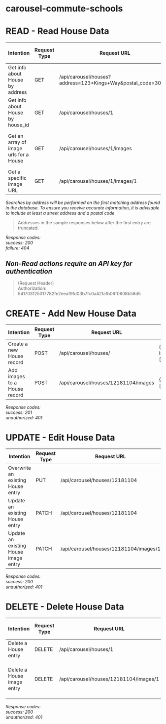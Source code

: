 # carousel-commute-schools

# **READ - Read House Data**
Intention | Request Type | Request URL | Sample Request Body | Sample Resonse Body
------------ | ------------ | ------------ | ------------ | ------------ |
Get info about House by address | GET | /api/carousel/houses?address=123+Kings+Way&postal_code=30236 | NA | {house_id: 1, address: '123 Kings Way', address2: 'Apt 1', address3: '', address4: '', city_locality: 'Springfield', state_province: 'KY', postal_code: 30236, country: 'US', images: 12}
Get info about House by house_id | GET | /api/carousel/houses/1 | '' | ''
Get an array of image urls for a House | GET | /api/carousel/houses/1/images | '' | {house_id: 1, image_urls: [{image_id: 1, image_url: 'http://abound-carousel-1.s3.amazonaws.com/house1img1.jpg'}, ..., {image_id: 12, image_url: 'http://abound-carousel-1.s3.amazonaws.com/house1img12.jpg'}]}
Get a specific image URL | GET | /api/carousel/houses/1/images/1 | '' | {image_urls: ['http://abound-carousel-1.s3.amazonaws.com/house1img1.jpg']}

*Searches by address will be performed on the first matching address found in the database. To ensure you receive accurate information, it is advisable to include at least a street address and a postal code*

>Addresses in the sample responses below after the first entry are truncated.

*Response codes:*  
*success: 200*  
*failure: 404*  

## *Non-Read actions require an API key for authentication*
>(Request Header)  
>Authorization: 541703125017782fe2eeaf9fd03b7fc0a42fafb06f0608b58d5

# **CREATE - Add New House Data**
Intention | Request Type | Request URL | Sample Request Body | Sample Resonse Body
------------ | ------------ | ------------ | ------------ | ------------ |
Create a new House record | POST | /api/carousel/houses/ | {address: '313 Radiance Rd', ..., image_urls: ['https://i.imgur.com/EqjOtzC.jpg'] | {house_id: 12181104,  address: '313 Radiance Rd', images: 1}
Add images to a House record | POST | /api/carousel/houses/12181104/images | {image_urls: ['https://i.imgur.com/jXBJSDC.jpg']} | {house_id: 12181104, image_urls: [{image_id: 1, image_url: 'https://i.imgur.com/EqjOtzC.jpg'}, {image_id: 2, image_url:'https://i.imgur.com/jXBJSDC.jpg'}]}

*Response codes:*  
*success: 201*  
*unauthorized: 401*  

# **UPDATE - Edit House Data**
Intention | Request Type | Request URL | Sample Request Body | Sample Resonse Body
------------ | ------------ | ------------ | ------------ | ------------ |
Overwrite an existing House entry | PUT | /api/carousel/houses/12181104 | {address: '422 Bonds Ave', ... images: ['https://i.imgur.com/Sp5hGfv.jpg']} | {house_id: 12181104, address: '422 Bonds Ave', ..., images: 1}
Update an existing House entry | PATCH | /api/carousel/houses/12181104 | {address: '422 Smith Way'} | {house_id: 12181104, address: '422 Smith Way', ..., images: 1}
Update an existing House image entry | PATCH | /api/carousel/houses/12181104/images/1 | {image_url: 'http://abound-carousel-1.s3.amazonaws.com/house12181104img1.jpg'} | {image_id: 1, image_url: 'http://abound-carousel-1.s3.amazonaws.com/house12181104img1.jpg'}


*Response codes:*  
*success: 200*  
*unauthorized: 401*

# **DELETE - Delete House Data**

Intention | Request Type | Request URL | Sample Request Body | Sample Resonse Body
------------ | ------------ | ------------ | ------------ | ------------ |
Delete a House entry | DELETE | /api/carousel/houses/1 | NA | NA
Delete a House image entry | DELETE | /api/carousel/houses/12181104/images/1 | NA | {house_id: 1, image_urls: [{image_id: 2, image_url: 'http://abound-carousel-1.s3.amazonaws.com/house1img2.jpg'}, ..., {image_id: 12, image_url: 'http://abound-carousel-1.s3.amazonaws.com/house1img12.jpg'}]}

*Response codes:*  
*success: 200*  
*unauthorized: 401*  
